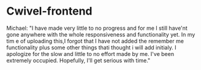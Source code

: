 ﻿# Cwivel-frontend
 
 Michael:
 "I have made very little to no progress and for me I still have'nt gone anywhere with the whole responsiveness and functionality yet. In my  tim e of uploading this,I forgot that I have not added the remember me functionality plus some other things thati thought i will add initialy. I apologize for the slow and little to no effort made by me. I've been extremely occupied. Hopefully, I'll get serious with time."
